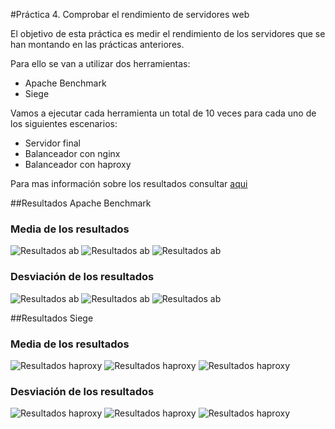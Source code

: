 #Práctica 4. Comprobar el rendimiento de servidores web

El objetivo de esta práctica es medir el rendimiento de los servidores que se han montando en las prácticas anteriores.

Para ello se van a utilizar dos herramientas:

* Apache Benchmark
* Siege


Vamos a ejecutar cada herramienta un total de 10 veces para cada uno de los siguientes escenarios:

* Servidor final
* Balanceador con nginx
* Balanceador con haproxy

Para mas información sobre los resultados consultar [aqui](Resultados/ "Resultados")

##Resultados Apache Benchmark

### Media de los resultados

![Resultados ab](Imagenes/ResultadosAB/ab-media-Time-taken.png "Media time taken")
![Resultados ab](Imagenes/ResultadosAB/ab-media-failed.png "Media failed request")
![Resultados ab](Imagenes/ResultadosAB/ab-media-request.png "Media request per second")

### Desviación de los resultados

![Resultados ab](Imagenes/ResultadosAB/ab-desviacion-Time-taken.png "Desviación time taken")
![Resultados ab](Imagenes/ResultadosAB/ab-desviacion-failed.png "Desviación failed request")
![Resultados ab](Imagenes/ResultadosAB/ab-desviacion-request.png "Desviación request per second")

##Resultados Siege

### Media de los resultados

![Resultados haproxy](Imagenes/ResultadosHaproxy/haproxy-media-elapsed-time.png
 "Media elapsed time")
![Resultados haproxy](Imagenes/ResultadosHaproxy/haproxy-media-longest-transaction.png
 "Media longest transaction")
![Resultados haproxy](Imagenes/ResultadosHaproxy/haproxy-media-transaction-rate.png
 "Media transaction rate")

### Desviación de los resultados

![Resultados haproxy](Imagenes/ResultadosHaproxy/haproxy-desviacion-elapsed-time.png
 "Desviación elapsed time")
![Resultados haproxy](Imagenes/ResultadosHaproxy/haproxy-desviacion-longest-transaction.png "Desviación longest transaction")
![Resultados haproxy](Imagenes/ResultadosHaproxy/haproxy-desviacion-transaction-rate.png "Desviación transaction rate")
